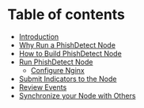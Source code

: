 # Table of contents

* [Introduction](README.md)
* [Why Run a PhishDetect Node](why.md)
* [How to Build PhishDetect Node](build.md)
* [Run PhishDetect Node](run.md)
  * [Configure Nginx](configure/nginx.md)
* [Submit Indicators to the Node]()
* [Review Events]()
* [Synchronize your Node with Others]()
